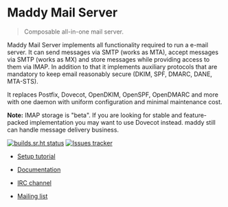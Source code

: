 Maddy Mail Server
=====================
> Composable all-in-one mail server.

Maddy Mail Server implements all functionality required to run a e-mail
server. It can send messages via SMTP (works as MTA), accept messages via SMTP
(works as MX) and store messages while providing access to them via IMAP.
In addition to that it implements auxiliary protocols that are mandatory
to keep email reasonably secure (DKIM, SPF, DMARC, DANE, MTA-STS).

It replaces Postfix, Dovecot, OpenDKIM, OpenSPF, OpenDMARC and more with one
daemon with uniform configuration and minimal maintenance cost.

**Note:** IMAP storage is "beta". If you are looking for stable and
feature-packed implementation you may want to use Dovecot instead. maddy still
can handle message delivery business.

[![builds.sr.ht status](https://builds.sr.ht/~emersion/maddy.svg)](https://builds.sr.ht/~emersion/maddy?)
[![Issues tracker](https://img.shields.io/github/issues/foxcpp/maddy)](https://github.com/foxcpp/maddy)

* [Setup tutorial](https://foxcpp.dev/maddy/tutorials/setting-up/)
* [Documentation](https://foxcpp.dev/maddy/)

* [IRC channel](https://webchat.freenode.net/#maddy)
* [Mailing list](https://lists.sr.ht/~foxcpp/maddy)
